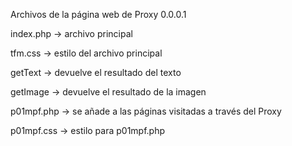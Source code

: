 Archivos de la página web de Proxy 0.0.0.1

index.php   ->  archivo principal

tfm.css     ->  estilo del archivo principal

getText     ->  devuelve el resultado del texto

getImage    ->  devuelve el resultado de la imagen

p01mpf.php  ->  se añade a las páginas visitadas a través del Proxy

p01mpf.css  ->  estilo para p01mpf.php
